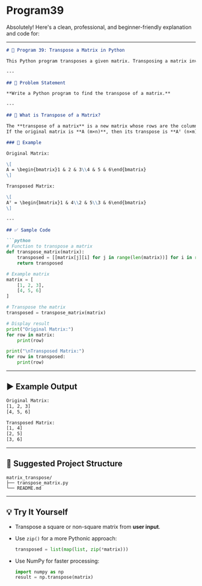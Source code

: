 # Program39
Absolutely! Here's a clean, professional, and beginner-friendly explanation and code for:

---

```markdown
# 🔄 Program 39: Transpose a Matrix in Python

This Python program transposes a given matrix. Transposing a matrix involves flipping it over its diagonal, turning rows into columns and vice versa.

---

## 📌 Problem Statement

**Write a Python program to find the transpose of a matrix.**

---

## 🔢 What is Transpose of a Matrix?

The **transpose of a matrix** is a new matrix whose rows are the columns of the original.  
If the original matrix is **A (m×n)**, then its transpose is **Aᵀ (n×m)**.

### 🧮 Example

Original Matrix:

\[
A = \begin{bmatrix}1 & 2 & 3\\4 & 5 & 6\end{bmatrix}
\]

Transposed Matrix:

\[
Aᵀ = \begin{bmatrix}1 & 4\\2 & 5\\3 & 6\end{bmatrix}
\]

---

## ✅ Sample Code

```python
# Function to transpose a matrix
def transpose_matrix(matrix):
    transposed = [[matrix[j][i] for j in range(len(matrix))] for i in range(len(matrix[0]))]
    return transposed

# Example matrix
matrix = [
    [1, 2, 3],
    [4, 5, 6]
]

# Transpose the matrix
transposed = transpose_matrix(matrix)

# Display result
print("Original Matrix:")
for row in matrix:
    print(row)

print("\nTransposed Matrix:")
for row in transposed:
    print(row)
```

---

## ▶️ Example Output

```bash
Original Matrix:
[1, 2, 3]
[4, 5, 6]

Transposed Matrix:
[1, 4]
[2, 5]
[3, 6]
```

---

## 📁 Suggested Project Structure

```
matrix_transpose/
├── transpose_matrix.py
└── README.md
```

---

## 💡 Try It Yourself

- Transpose a square or non-square matrix from **user input**.
- Use `zip()` for a more Pythonic approach:

  ```python
  transposed = list(map(list, zip(*matrix)))
  ```

- Use NumPy for faster processing:

  ```python
  import numpy as np
  result = np.transpose(matrix)
  ```

